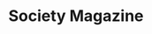 ---
collection_archive: false
collection_category:
  - Award Winning
  - Exhibited Works 
  - Editorial
  - Reportage
  - Conceptual
  - Still Life + Details
  - Color
  - Environments
collection_content: >-
  _Stalking A Serial Killer_ is narrated by quotes taken from detectives,
  residents, family members, witnesses, and survivors as a singular voice of a
  Phoenix neighborhood terrorized by a serial killer. The “Serial Street
  Shooter” has gunned down seven and wounded two. The killings are at random
  from his car and the victims are often in cars, near cars, or exiting their
  car.


  Originally published during the week of the US election for the French
  magazine _Society_ for their ‘America’ issue, this photo essay depicts the
  black and Hispanic neighborhood of Maryvale roamed by the killer, while
  serving as a metaphor for issues plaguing American policy and politics; a lack
  of immigration reform, racial inequity, a shrinking middle class, community
  policing dysfunction, a lack of mental health care and quotidian gun violence.


  Original interview and reporting by Emmanuelle Andreani-Facchin and typeset by
  Juan Carlos Pagan.


  “_The innovative layout of this story allows for both the strengths and the
  weaknesses of visual storytelling to be seen. The subject matter itself is
  shadowy, ephemeral, fitting the form. The images are beautiful, and start to
  create their own context and narrative when only surrounded by quotes — and
  nothing else. It’s a striking way to report on a story — one that tantalizes,
  leading to more questions than answers, and leaves you wanting more._”  

  – Buzzfeed –
collection_cover: https://d1sf55qlb7p6hz.cloudfront.net/serial-6.jpg
collection_cover_mobile: https://d1sf55qlb7p6hz.cloudfront.net/verticalcovers-6.jpg
collection_description: >-
  Published during the 2016 election for French magazine _Society’s_ “America”
  issue. The photo essay depicts the Latino neighborhood plagued by “The Serial
  Street Shooter” while serving as a metaphor for issues in American policy and
  politics: a lack of immigration reform, racial inequity, a shrinking middle
  class, community policing dysfunction, a lack of mental healthcare and
  quotidian gun violence.


  Winner in the _2017 American Photography Annual: AP 33,_ featured by
  _Buzzfeed, Fast Company, Feature Shoot, The Daily Mail,_ and exhibited at the
  Houston Center of Photography.
collection_filter: Commissioned + Stock
collection_hidden: false
collection_meta: Stalking A Serial Killer
collection_preview:
  - https://d1sf55qlb7p6hz.cloudfront.net/serial_cover-2.jpg
  - https://d1sf55qlb7p6hz.cloudfront.net/serial_cover-1-1.jpg
  - https://d1sf55qlb7p6hz.cloudfront.net/serial_cover-3.jpg
  - https://d1sf55qlb7p6hz.cloudfront.net/serial_cover-4.jpg
cover_image: https://d1sf55qlb7p6hz.cloudfront.net/social-15.jpg
date:  
logo: 
navigation_theme: white
px_extra: true
slug: stalking-serial-killer
theme_color: "#9CB8D7"
theme_color_all_works: 9BC6FF"
title: Society Magazine
collection_awards:
  - content: |-
      **2017**  
      _AP 33: American Photography Annual 33_  
      Best Editorial Series
    template: popup-text-element
collection_exhibition:
  - content: |-
      **2018**  
      _HCP Print Auction, Houston Center for Photography_  
      Houston, TX (Group Show)
    template: popup-text-element
  - content: |-
      **2017**  
      _Sunday Afternoon Artist Show_  
      New York, NY (Group Show)
    template: popup-text-element
collection_blocks:
  - _bookshop_name: collections/media-row-start
    row_alignment: between
  - _bookshop_name: collections/media-element 
    color: "#FAFAFA"
    image:  https://d1sf55qlb7p6hz.cloudfront.net/serial-2.jpg
    margin_left: '5'
    margin_right: 0
    margin_y: '200'
    width: '30'
  - _bookshop_name: collections/media-element 
    color: "#FCF4D6"
    image:  https://d1sf55qlb7p6hz.cloudfront.net/serial-3.jpg
    margin_right: '5'
    margin_y: '100'
    width: '55'
  - _bookshop_name: collections/media-row
    row_alignment: between
  - _bookshop_name: collections/media-element 
    color: "#F8E9DF"
    image:  https://d1sf55qlb7p6hz.cloudfront.net/serial-4.jpg
    margin_left: '10'
    margin_right: 0
    margin_y: '100'
    width: '45'
  - _bookshop_name: collections/media-element 
    color: "#FAFAFA"
    image:  https://d1sf55qlb7p6hz.cloudfront.net/serial-5.jpg
    margin_left: 0
    margin_right: '10'
    margin_y: '700'
    width: '30'
  - _bookshop_name: collections/media-row
    row_alignment: between
  - _bookshop_name: collections/media-element 
    color: "#D6E6FB"
    image:  https://d1sf55qlb7p6hz.cloudfront.net/serial-6.jpg
    margin_left: '15'
    margin_right: 0
    margin_y: '100'
    width: '70'
  - _bookshop_name: collections/media-row
    row_alignment: between
  - _bookshop_name: collections/media-element 
    color: "#DED0DA"
    image:  https://d1sf55qlb7p6hz.cloudfront.net/serial-8.jpg
    margin_left: '5'
    margin_y: '100'
    width: '33'
  - _bookshop_name: collections/media-element 
    color: "#FAFAFA"
    image:  https://d1sf55qlb7p6hz.cloudfront.net/serial-7.jpg
    margin_left: 0
    margin_right: '20'
    margin_y: '400'
    width: '30'
  - _bookshop_name: collections/media-row
    row_alignment: between
  - _bookshop_name: collections/media-element 
    color: "#FAFAFA"
    image:  https://d1sf55qlb7p6hz.cloudfront.net/serial-9.jpg
    margin_left: '15'
    margin_y: '200'
    width: '30'
  - _bookshop_name: collections/media-element 
    color: "#F7EAE1"
    image:  https://d1sf55qlb7p6hz.cloudfront.net/serial-10.jpg
    margin_left: 0
    margin_right: 0
    margin_y: '100'
    width: '50'
  - _bookshop_name: collections/media-row
    row_alignment: between
  - _bookshop_name: collections/media-element 
    color: "#FAFAFA"
    image:  https://d1sf55qlb7p6hz.cloudfront.net/serial-11.jpg
    margin_left: '5'
    margin_right: 0
    margin_y: '300'
    width: '25'
  - _bookshop_name: collections/media-element 
    color: "#C8DBE1"
    image:  https://d1sf55qlb7p6hz.cloudfront.net/serial-12.jpg
    margin_left: 0
    margin_right: '5'
    margin_y: '100'
    width: '60'
  - _bookshop_name: collections/media-row
    row_alignment: between
  - _bookshop_name: collections/media-element 
    color: "#FAFAFA"
    image:  https://d1sf55qlb7p6hz.cloudfront.net/serial-13.jpg
    margin_left: '10'
    margin_y: '200'
    width: '30'
  - _bookshop_name: collections/media-element 
    color: "#ECE0D5"
    image:  https://d1sf55qlb7p6hz.cloudfront.net/serial-14.jpg
    margin_left: 0
    margin_right: '15'
    margin_y: '100'
    width: '40'
  - _bookshop_name: collections/media-row
    row_alignment: between
  - _bookshop_name: collections/media-element 
    color: "#F0DEC9"
    image:  https://d1sf55qlb7p6hz.cloudfront.net/serial-16.jpg
    margin_left: '5'
    margin_y: '100'
    width: '55'
  - _bookshop_name: collections/media-element 
    color: "#FAFAFA"
    image:  https://d1sf55qlb7p6hz.cloudfront.net/serial-15.jpg
    margin_right: '5'
    margin_y: '400'
    width: '30'
  - _bookshop_name: collections/media-row
    row_alignment: between
  - _bookshop_name: collections/media-element 
    color: "#FAFAFA"
    image:  https://d1sf55qlb7p6hz.cloudfront.net/serial-17.jpg
    margin_left: '10'
    margin_y: '300'
    width: '30'
  - _bookshop_name: collections/media-element 
    color: "#DAEBED"
    image:  https://d1sf55qlb7p6hz.cloudfront.net/serial-18.jpg
    margin_left: 0
    margin_right: '10'
    margin_y: '100'
    width: '40'
  - _bookshop_name: collections/media-row
    row_alignment: between
  - _bookshop_name: collections/media-element 
    color: "#FAFAFA"
    image:  https://d1sf55qlb7p6hz.cloudfront.net/serial-19.jpg
    margin_right: '5'
    margin_y: '100'
    width: '30'
  - _bookshop_name: collections/media-element 
    color: "#F9F0E6"
    image:  https://d1sf55qlb7p6hz.cloudfront.net/serial-20.jpg
    margin_left: '5'
    margin_y: '400'
    width: '55'
  - _bookshop_name: collections/media-row
    row_alignment: between
  - _bookshop_name: collections/media-element 
    color: "#FAFAFA"
    image:  https://d1sf55qlb7p6hz.cloudfront.net/serial-21.jpg
    margin_left: '10'
    margin_y: '100'
    width: '30'
  - _bookshop_name: collections/media-element 
    color: "#51413A"
    image:  https://d1sf55qlb7p6hz.cloudfront.net/serial-23.jpg
    margin_right: '5'
    margin_y: '300'
    width: '45'
  - _bookshop_name: collections/media-row
    row_alignment: between
  - _bookshop_name: collections/media-element 
    color: "#FAFAFA"
    image:  https://d1sf55qlb7p6hz.cloudfront.net/serial-22.jpg
    margin_left: '30'
    margin_right: 0
    margin_y: '100'
    width: '40'
  - _bookshop_name: collections/media-row
    row_alignment: between
  - _bookshop_name: collections/media-element 
    color: "#E6DACE"
    image:  https://d1sf55qlb7p6hz.cloudfront.net/serial-25.jpg
    margin_left: '5'
    margin_right: 0
    margin_y: '100'
    width: '90'
  - _bookshop_name: collections/media-row
    row_alignment: between
  - _bookshop_name: collections/media-element 
    color: "#FAFAFA"
    image:  https://d1sf55qlb7p6hz.cloudfront.net/serial-24.jpg
    margin_left: '5'
    margin_right: 0
    margin_y: '200'
    width: '30'
  - _bookshop_name: collections/media-element 
    color: "#E9E5E4"
    image:  https://d1sf55qlb7p6hz.cloudfront.net/serial-26.jpg
    margin_right: '10'
    margin_y: '100'
    width: '50'
  - _bookshop_name: collections/media-row
    row_alignment: between
  - _bookshop_name: collections/media-element 
    color: "#CDDDD5"
    image:  https://d1sf55qlb7p6hz.cloudfront.net/serial-28.jpg
    margin_left: 0
    margin_y: '100'
    width: '66'
  - _bookshop_name: collections/media-element 
    color: "#FAFAFA"
    image:  https://d1sf55qlb7p6hz.cloudfront.net/serial-27.jpg
    margin_left: 0
    margin_y: '500'
    width: '30'
  - _bookshop_name: collections/media-row
    row_alignment: between
  - _bookshop_name: collections/media-element 
    color: "#FAFAFA"
    image:  https://d1sf55qlb7p6hz.cloudfront.net/serial-30.jpg
    margin_left: '5'
    margin_right: 0
    margin_y: '200'
    width: '30'
  - _bookshop_name: collections/media-element 
    color: "#F2E7DB"
    image:  https://d1sf55qlb7p6hz.cloudfront.net/serial-29.jpg
    margin_left: 0
    margin_right: '15'
    margin_y: '100'
    width: '45'
  - _bookshop_name: collections/media-row
    row_alignment: between
  - _bookshop_name: collections/media-element 
    color: "#E2E9EA"
    image:  https://d1sf55qlb7p6hz.cloudfront.net/serial-31.jpg
    margin_left: '15'
    margin_right: 0
    margin_y: '100'
    width: '45'
  - _bookshop_name: collections/media-element 
    color: "#FAFAFA"
    image:  https://d1sf55qlb7p6hz.cloudfront.net/serial-32.jpg
    margin_left: 0
    margin_right: '5'
    margin_y: '300'
    width: '30'
  - _bookshop_name: collections/media-row
    row_alignment: between
  - _bookshop_name: collections/media-element 
    color: "#D0EED7"
    image:  https://d1sf55qlb7p6hz.cloudfront.net/serial-33.jpg
    margin_left: '35'
    margin_right: 0
    margin_y: '100'
    width: '50'
  - _bookshop_name: collections/media-row
    row_alignment: between
  - _bookshop_name: collections/media-element 
    color: "#FAFAFA"
    image:  https://d1sf55qlb7p6hz.cloudfront.net/serial-34.jpg
    margin_left: '10'
    margin_right: 0
    margin_y: '100'
    width: '30'
  - _bookshop_name: collections/media-element 
    color: "#F9C1A3"
    image:  https://d1sf55qlb7p6hz.cloudfront.net/serial-35.jpg
    margin_left: 0
    margin_right: 0
    margin_y: '300'
    width: '55'
  - _bookshop_name: collections/media-row
    row_alignment: between
  - _bookshop_name: collections/media-element 
    color: "#FAFAFA"
    image:  https://d1sf55qlb7p6hz.cloudfront.net/serial-36.jpg
    margin_left: '30'
    margin_right: 0
    margin_y: '100'
    width: '45'
  - _bookshop_name: collections/media-row
    row_alignment: between
  - _bookshop_name: collections/media-element 
    color: "#D6E7EA"
    image:  https://d1sf55qlb7p6hz.cloudfront.net/serial-37.jpg
    margin_left: '20'
    margin_right: 0
    margin_y: '100'
    width: '66'
  - _bookshop_name: collections/media-row-end
collection_press:
  - content: >-
      [_Buzzfeed_](https://www.buzzfeed.com/gabrielsanchez/incredible-photo-stories-you-absolutely-cant-miss-mar-3?utm_term=.leYqRXGzBr#.itQ6oNpDeb)
    slug: 
    template: popup-text-element
  - content: >-
      [_Fast
      Company_](https://www.fastcodesign.com/90128233/chilling-photos-of-a-community-in-the-grips-of-a-serial-killer) 
    template: popup-text-element
  - content: >-
      [_Feature
      Shoot_](http://www.featureshoot.com/2017/03/photographer-stalked-serial-killer/)
    template: popup-text-element
  - content: >-
      _PDN Photo of the Day_](https://potd.pdnonline.com/2017/08/48088/) 
    template: popup-text-element
  - content: >-
      [_The Daily Mail
      UK_](https://www.dailymail.co.uk/news/article-4391718/Stalking-serial-killer.html)
    template: popup-text-element
---
